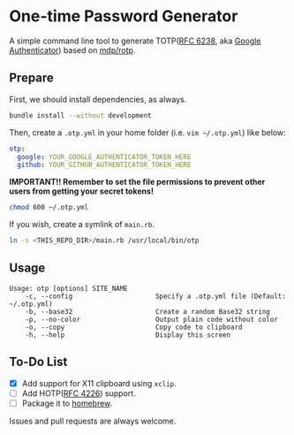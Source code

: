 # One-time Password Generator

A simple command line tool to generate TOTP([RFC 6238](https://tools.ietf.org/html/rfc6238), aka [Google Authenticator](https://en.wikipedia.org/wiki/Google_Authenticator)) based on [mdp/rotp](https://github.com/mdp/rotp).

## Prepare

First, we should install dependencies, as always.

```bash
bundle install --without development
```

Then, create a `.otp.yml` in your home folder (i.e. `vim ~/.otp.yml`) like below:

```yaml
otp:
  google: YOUR_GOOGLE_AUTHENTICATOR_TOKEN_HERE
  github: YOUR_GITHUB_AUTHENTICATOR_TOKEN_HERE
```

**IMPORTANT!! Remember to set the file permissions to prevent other users from getting your secret tokens!**

```bash
chmod 600 ~/.otp.yml
```

If you wish, create a symlink of `main.rb`.

```bash
ln -s <THIS_REPO_DIR>/main.rb /usr/local/bin/otp
```

## Usage

```
Usage: otp [options] SITE_NAME
    -c, --config                     Specify a .otp.yml file (Default: ~/.otp.yml)
    -b, --base32                     Create a random Base32 string
    -p, --no-color                   Output plain code without color
    -o, --copy                       Copy code to clipboard
    -h, --help                       Display this screen
```

## To-Do List

- [x] Add support for X11 clipboard using `xclip`.
- [ ] Add HOTP([RFC 4226](https://tools.ietf.org/html/rfc4226)) support.
- [ ] Package it to [homebrew](http://brew.sh).

Issues and pull requests are always welcome.
